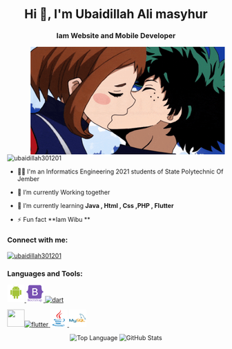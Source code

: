 <h1 align="center">Hi 👋, I'm Ubaidillah Ali masyhur</h1>
<h3 align="center">Iam Website and Mobile Developer</h3>

<img align="right" src="./gif.gif" style="width:450px"/>

<p align="left"> <img src="https://komarev.com/ghpvc/?username=rsydfhmy03&label=Profile%20views&color=0e75b6&style=flat" alt="ubaidillah301201" /> </p>

- 👨‍🎓 I'm an Informatics Engineering 2021 students of State Polytechnic Of Jember

- 🔭 I’m currently Working together

- 🌱 I’m currently learning **Java , Html , Css ,PHP , Flutter**

- ⚡ Fun fact **Iam Wibu **
 

<h3 align="left">Connect with me:</h3>
<p align="left">

<a href="https://instagram.com/ubaidillahsyr_" target="blank"><img align="center" src="https://raw.githubusercontent.com/rahuldkjain/github-profile-readme-generator/master/src/images/icons/Social/instagram.svg" alt="ubaidillah301201" height="30" width="40" /></a>
</p>
<h3 align="left">Languages and Tools:</h3>
<p align="left"> <a href="https://developer.android.com" target="_blank" rel="noreferrer"> <img src="https://raw.githubusercontent.com/devicons/devicon/master/icons/android/android-original-wordmark.svg" alt="android" width="40" height="40"/> </a> 
<a href="https://getbootstrap.com" target="_blank" rel="noreferrer"> <img src="https://raw.githubusercontent.com/devicons/devicon/master/icons/bootstrap/bootstrap-plain-wordmark.svg" alt="bootstrap" width="40" height="40"/> </a>
<a href="https://dart.dev" target="_blank" rel="noreferrer"> <img src="https://www.vectorlogo.zone/logos/dartlang/dartlang-icon.svg" alt="dart" width="40" height="40"/> </a>

<a href="https://flutter.dev" target="_blank" rel="noreferrer"> <img src="https://www.vectorlogo.zone/logos/flutterio/flutterio-icon.svg" alt="flutter" width="40" height="40"/> </a>
<a href="https://www.java.com" target="_blank" rel="noreferrer"> <img src="https://raw.githubusercontent.com/devicons/devicon/master/icons/java/java-original.svg" alt="java" width="40" height="40"/> </a> 
<a href="https://www.mysql.com/" target="_blank" rel="noreferrer"> 
<img src="https://raw.githubusercontent.com/devicons/devicon/master/icons/mysql/mysql-original-wordmark.svg" alt="mysql" width="40" height="40"/> </a> 
<a><img align="left" width="40" height="40" src="https://code.visualstudio.com/favicon.ico" /> </a></p>

<p align="center">
  <img alt="Top Language" src="https://github-readme-stats.vercel.app/api/top-langs/?bg_color=00000000&layout=compact&username=ubaidillah301201&hide_border=true&title_color=373e4d&text_color=3b4252&langs_count=8"/>
  <img alt="GitHub Stats" src="https://github-readme-stats.vercel.app/api?bg_color=00000000&username=ubaidillah301201&show_icons=true&hide=commits&hide_border=true&icon_color=4C566A&title_color=373e4d&text_color=3b4252"/>
</p>
